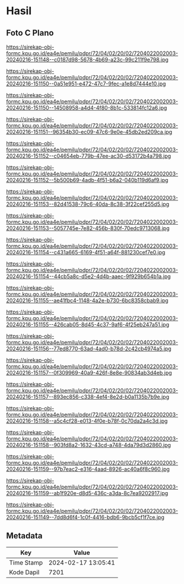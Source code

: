 # Hasil

## Foto C Plano

https://sirekap-obj-formc.kpu.go.id/ea4e/pemilu/pdpr/72/04/02/20/02/7204022002003-20240216-151148--c0187d98-5678-4b69-a23c-99c211f9e798.jpg

https://sirekap-obj-formc.kpu.go.id/ea4e/pemilu/pdpr/72/04/02/20/02/7204022002003-20240216-151150--0a51e951-e472-47c7-9fec-a1e8d7444e10.jpg

https://sirekap-obj-formc.kpu.go.id/ea4e/pemilu/pdpr/72/04/02/20/02/7204022002003-20240216-151150--14508958-a4d4-4f80-8b1c-533814fc12a6.jpg

https://sirekap-obj-formc.kpu.go.id/ea4e/pemilu/pdpr/72/04/02/20/02/7204022002003-20240216-151151--96354b30-ec09-47c6-9e0e-45db2ed209ca.jpg

https://sirekap-obj-formc.kpu.go.id/ea4e/pemilu/pdpr/72/04/02/20/02/7204022002003-20240216-151152--c04654eb-779b-47ee-ac30-d53172b4a798.jpg

https://sirekap-obj-formc.kpu.go.id/ea4e/pemilu/pdpr/72/04/02/20/02/7204022002003-20240216-151152--5b500b69-4adb-4f51-b6a2-040b119d6af9.jpg

https://sirekap-obj-formc.kpu.go.id/ea4e/pemilu/pdpr/72/04/02/20/02/7204022002003-20240216-151153--82d41538-79c6-40da-8c38-3f22cef255d5.jpg

https://sirekap-obj-formc.kpu.go.id/ea4e/pemilu/pdpr/72/04/02/20/02/7204022002003-20240216-151153--5057745e-7e82-456b-830f-70edc9713068.jpg

https://sirekap-obj-formc.kpu.go.id/ea4e/pemilu/pdpr/72/04/02/20/02/7204022002003-20240216-151154--c431a665-6169-4f51-a64f-881230cef7e0.jpg

https://sirekap-obj-formc.kpu.go.id/ea4e/pemilu/pdpr/72/04/02/20/02/7204022002003-20240216-151154--44cb5a8c-d5e2-4d4b-aaec-9f929b654b1a.jpg

https://sirekap-obj-formc.kpu.go.id/ea4e/pemilu/pdpr/72/04/02/20/02/7204022002003-20240216-151155--ae41fbc4-1148-4a2e-b730-6bc8358cbab9.jpg

https://sirekap-obj-formc.kpu.go.id/ea4e/pemilu/pdpr/72/04/02/20/02/7204022002003-20240216-151155--426cab05-8d45-4c37-9af6-4f25eb247a51.jpg

https://sirekap-obj-formc.kpu.go.id/ea4e/pemilu/pdpr/72/04/02/20/02/7204022002003-20240216-151156--77ed8770-63ad-4ad0-b78d-2c42cb4974a5.jpg

https://sirekap-obj-formc.kpu.go.id/ea4e/pemilu/pdpr/72/04/02/20/02/7204022002003-20240216-151157--0f309969-40a9-426f-8e8e-90834ab3d4eb.jpg

https://sirekap-obj-formc.kpu.go.id/ea4e/pemilu/pdpr/72/04/02/20/02/7204022002003-20240216-151157--893ec856-c338-4ef4-8e2d-b0a1135b7b9e.jpg

https://sirekap-obj-formc.kpu.go.id/ea4e/pemilu/pdpr/72/04/02/20/02/7204022002003-20240216-151158--a5c4cf28-e013-4f0e-b78f-0c70da2a4c3d.jpg

https://sirekap-obj-formc.kpu.go.id/ea4e/pemilu/pdpr/72/04/02/20/02/7204022002003-20240216-151158--903fd8a2-1632-43cd-a748-4da79d3d2860.jpg

https://sirekap-obj-formc.kpu.go.id/ea4e/pemilu/pdpr/72/04/02/20/02/7204022002003-20240216-151159--97b7eac2-e316-4aad-8926-ac40a6f8c960.jpg

https://sirekap-obj-formc.kpu.go.id/ea4e/pemilu/pdpr/72/04/02/20/02/7204022002003-20240216-151159--ab1f920e-d8d5-436c-a3da-8c7ea9202917.jpg

https://sirekap-obj-formc.kpu.go.id/ea4e/pemilu/pdpr/72/04/02/20/02/7204022002003-20240216-151149--7dd8d6f4-1c0f-4416-bdb6-9bcb5cf1f7ce.jpg


## Metadata

| Key        | Value               |
| ---------- | ------------------- |
| Time Stamp | 2024-02-17 13:05:41 |
| Kode Dapil | 7201                |




